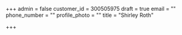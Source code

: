 +++
admin = false
customer_id = 300505975
draft = true
email = ""
phone_number = ""
profile_photo = ""
title = "Shirley Roth"

+++
